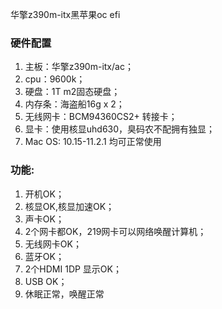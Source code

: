 


华擎z390m-itx黑苹果oc efi

### 硬件配置

1. 主板：华擎z390m-itx/ac；
2. cpu：9600k；
3. 硬盘：1T m2固态硬盘；
4. 内存条：海盗船16g x 2；
5. 无线网卡：BCM94360CS2+ 转接卡；
6. 显卡：使用核显uhd630，臭码农不配拥有独显；
7. Mac OS: 10.15-11.2.1 均可正常使用

### 功能:

1. 开机OK；
2. 核显OK,核显加速OK；
3. 声卡OK；
4. 2个网卡都OK，219网卡可以网络唤醒计算机；
5. 无线网卡OK；
6. 蓝牙OK；
7. 2个HDMI 1DP 显示OK；
8. USB OK；
9. 休眠正常，唤醒正常
